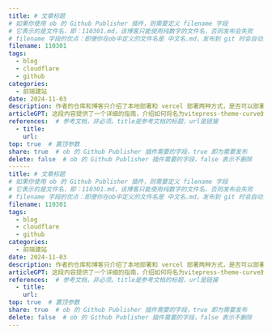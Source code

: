 ```yaml
---    
title: # 文章标题  
# 如果你使用 ob 的 Github Publisher 插件，则需要定义 filename 字段  
# 它表示的是文件名，即：110301.md，该博客只能使用纯数字的文件名，否则发布会失败  
# filename 字段的优点：即便你在ob中定义的文件名是 中文名.md，发布到 git 时会自动变为 数字.md  
filename: 110301  
tags:    
  - blog    
  - cloudflare    
  - github    
categories:    
  - 前端建站    
date: 2024-11-03    
description: 作者的仓库和博客只介绍了本地部署和 vercel 部署两种方式，是否可以部署到 github pages 和 cf pages 呢？答案是可以的！    
articleGPT: 这段内容提供了一个详细的指南，介绍如何将名为vitepress-theme-curve的VitePress主题博客部署到GitHub Pages和Cloudflare Pages。步骤包括从模板复制仓库、设置仓库名称和权限、配置GitHub Actions以及绑定自定义域名。同时，也提供了关于如何在Cloudflare Pages上部署的两种方法。文档最后提到了一些需要用户自行修改的设置文件，以及提供了作者博客的链接，用户可以查阅更多相关设置的指南。    
references:  # 参考文档，非必须。title是参考文档的标题，url是链接  
  - title:     
    url:     
top: true  # 置顶参数  
share: true  # ob 的 Github Publisher 插件需要的字段，true 即为需要发布  
delete: false  # ob 的 Github Publisher 插件需要的字段，false 表示不删除  
------    
title: # 文章标题  
# 如果你使用 ob 的 Github Publisher 插件，则需要定义 filename 字段  
# 它表示的是文件名，即：110301.md，该博客只能使用纯数字的文件名，否则发布会失败  
# filename 字段的优点：即便你在ob中定义的文件名是 中文名.md，发布到 git 时会自动变为 数字.md  
filename: 110301  
tags:    
  - blog    
  - cloudflare    
  - github    
categories:    
  - 前端建站    
date: 2024-11-03    
description: 作者的仓库和博客只介绍了本地部署和 vercel 部署两种方式，是否可以部署到 github pages 和 cf pages 呢？答案是可以的！    
articleGPT: 这段内容提供了一个详细的指南，介绍如何将名为vitepress-theme-curve的VitePress主题博客部署到GitHub Pages和Cloudflare Pages。步骤包括从模板复制仓库、设置仓库名称和权限、配置GitHub Actions以及绑定自定义域名。同时，也提供了关于如何在Cloudflare Pages上部署的两种方法。文档最后提到了一些需要用户自行修改的设置文件，以及提供了作者博客的链接，用户可以查阅更多相关设置的指南。    
references:  # 参考文档，非必须。title是参考文档的标题，url是链接  
  - title:     
    url:     
top: true  # 置顶参数  
share: true  # ob 的 Github Publisher 插件需要的字段，true 即为需要发布  
delete: false  # ob 的 Github Publisher 插件需要的字段，false 表示不删除  
---
```

